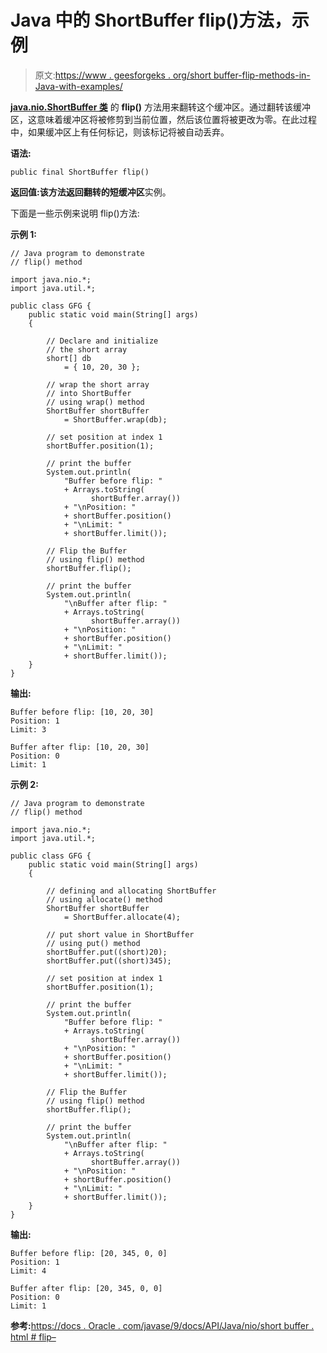 # Java 中的 ShortBuffer flip()方法，示例

> 原文:[https://www . geesforgeks . org/short buffer-flip-methods-in-Java-with-examples/](https://www.geeksforgeeks.org/shortbuffer-flip-methods-in-java-with-examples/)

**[java.nio.ShortBuffer 类](https://www.geeksforgeeks.org/tag/java-shortbuffer/)** 的 **flip()** 方法用来翻转这个缓冲区。通过翻转该缓冲区，这意味着缓冲区将被修剪到当前位置，然后该位置将被更改为零。在此过程中，如果缓冲区上有任何标记，则该标记将被自动丢弃。

**语法:**

```
public final ShortBuffer flip()
```

**返回值:**该方法返回翻转的**短缓冲区**实例。

下面是一些示例来说明 flip()方法:

**示例 1:**

```
// Java program to demonstrate
// flip() method

import java.nio.*;
import java.util.*;

public class GFG {
    public static void main(String[] args)
    {

        // Declare and initialize
        // the short array
        short[] db
            = { 10, 20, 30 };

        // wrap the short array
        // into ShortBuffer
        // using wrap() method
        ShortBuffer shortBuffer
            = ShortBuffer.wrap(db);

        // set position at index 1
        shortBuffer.position(1);

        // print the buffer
        System.out.println(
            "Buffer before flip: "
            + Arrays.toString(
                  shortBuffer.array())
            + "\nPosition: "
            + shortBuffer.position()
            + "\nLimit: "
            + shortBuffer.limit());

        // Flip the Buffer
        // using flip() method
        shortBuffer.flip();

        // print the buffer
        System.out.println(
            "\nBuffer after flip: "
            + Arrays.toString(
                  shortBuffer.array())
            + "\nPosition: "
            + shortBuffer.position()
            + "\nLimit: "
            + shortBuffer.limit());
    }
}
```

**输出:**

```
Buffer before flip: [10, 20, 30]
Position: 1
Limit: 3

Buffer after flip: [10, 20, 30]
Position: 0
Limit: 1

```

**示例 2:**

```
// Java program to demonstrate
// flip() method

import java.nio.*;
import java.util.*;

public class GFG {
    public static void main(String[] args)
    {

        // defining and allocating ShortBuffer
        // using allocate() method
        ShortBuffer shortBuffer
            = ShortBuffer.allocate(4);

        // put short value in ShortBuffer
        // using put() method
        shortBuffer.put((short)20);
        shortBuffer.put((short)345);

        // set position at index 1
        shortBuffer.position(1);

        // print the buffer
        System.out.println(
            "Buffer before flip: "
            + Arrays.toString(
                  shortBuffer.array())
            + "\nPosition: "
            + shortBuffer.position()
            + "\nLimit: "
            + shortBuffer.limit());

        // Flip the Buffer
        // using flip() method
        shortBuffer.flip();

        // print the buffer
        System.out.println(
            "\nBuffer after flip: "
            + Arrays.toString(
                  shortBuffer.array())
            + "\nPosition: "
            + shortBuffer.position()
            + "\nLimit: "
            + shortBuffer.limit());
    }
}
```

**输出:**

```
Buffer before flip: [20, 345, 0, 0]
Position: 1
Limit: 4

Buffer after flip: [20, 345, 0, 0]
Position: 0
Limit: 1

```

**参考:**[https://docs . Oracle . com/javase/9/docs/API/Java/nio/short buffer . html # flip–](https://docs.oracle.com/javase/9/docs/api/java/nio/ShortBuffer.html#flip--)